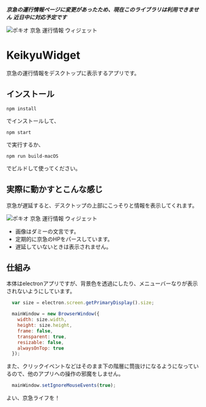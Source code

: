 ***京急の運行情報ページに変更があったため、現在このライブラリは利用できません***
***近日中に対応予定です***



![ポキオ 京急 運行情報 ウィジェット](https://lh3.googleusercontent.com/LPNEDI55eZcoN2ql9pXFM8jD-Mzi9S7IrCLhoC-_00xrElfpM7WWbbN9KrIg4v5ylYu45PP_fDERQ85X4Bqla5POngq8mkHMA68Rm1WFqJGq7Azn5SIN6tNwIp4NTvYBrGyAobmk4yM=s600 "ポキオ 京急 運行情報 ウィジェット")



# KeikyuWidget
京急の運行情報をデスクトップに表示するアプリです。

## インストール

```
npm install
```

でインストールして、


```
npm start
```

で実行するか、


```
npm run build-macOS
```

でビルドして使ってください。


## 実際に動かすとこんな感じ


京急が遅延すると、デスクトップの上部にこっそりと情報を表示してくれます。


![ポキオ 京急 運行情報 ウィジェット](https://lh3.googleusercontent.com/5r7Fkb-CWmOF7MtnT0QisxECn3_415XFNldXLOmNyj20t2hZvftBexs1XVKaz2qVE0-PZjOx0syga01acdgVcqMiZ_DAs_fEQZC5K5eGid1HAQCXUU5ZWlbQ1mXCiDV1drkjjoprQcU=s600 "ポキオ 京急 運行情報 ウィジェット")



 - 画像はダミーの文言です。
 - 定期的に京急のHPをパースしています。
 - 遅延していないときは表示されません。



## 仕組み


本体はelectronアプリですが、背景色を透過にしたり、メニューバーなりが表示されないようにしています。


```javascript
  var size = electron.screen.getPrimaryDisplay().size;

  mainWindow = new BrowserWindow({
    width: size.width,
    height: size.height,
    frame: false,
    transparent: true,
    resizable: false,
    alwaysOnTop: true
  });
```

また、クリックイベントなどはそのまま下の階層に筒抜けになるようになっているので、他のアプリへの操作の邪魔をしません。


```javascript
  mainWindow.setIgnoreMouseEvents(true);
```


よい、京急ライフを！
